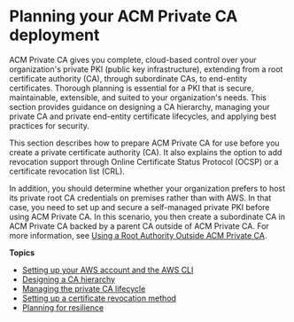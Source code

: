 # Planning your ACM Private CA deployment<a name="PcaPlanning"></a>

ACM Private CA gives you complete, cloud\-based control over your organization's private PKI \(public key infrastructure\), extending from a root certificate authority \(CA\), through subordinate CAs, to end\-entity certificates\. Thorough planning is essential for a PKI that is secure, maintainable, extensible, and suited to your organization's needs\. This section provides guidance on designing a CA hierarchy, managing your private CA and private end\-entity certificate lifecycles, and applying best practices for security\.

This section describes how to prepare ACM Private CA for use before you create a private certificate authority \(CA\)\. It also explains the option to add revocation support through Online Certificate Status Protocol \(OCSP\) or a certificate revocation list \(CRL\)\. 

In addition, you should determine whether your organization prefers to host its private root CA credentials on premises rather than with AWS\. In that case, you need to set up and secure a self\-managed private PKI before using ACM Private CA\. In this scenario, you then create a subordinate CA in ACM Private CA backed by a parent CA outside of ACM Private CA\. For more information, see [Using a Root Authority Outside ACM Private CA](https://docs.aws.amazon.com/acm-pca/latest/userguide/PCACertInstall.html#InstallSubordinateExternal)\.

**Topics**
+ [Setting up your AWS account and the AWS CLI](setup-aws.md)
+ [Designing a CA hierarchy](ca-hierarchy.md)
+ [Managing the private CA lifecycle](ca-lifecycle.md)
+ [Setting up a certificate revocation method](revocation-setup.md)
+ [Planning for resilience](disaster-recovery-resilience.md)